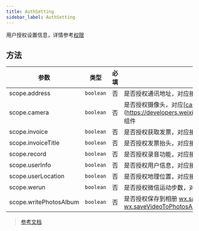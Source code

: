 ```yaml
---
title: AuthSetting
sidebar_label: AuthSetting
---
```


用户授权设置信息，详情参考[权限](https://developers.weixin.qq.com/miniprogram/dev/framework/open-ability/authorize.html)

## 方法

| 参数 | 类型 | 必填 | 说明 |
| --- | --- | :---: | --- |
| scope.address | `boolean` | 否 | 是否授权通讯地址，对应接口 [wx.chooseAddress](https://developers.weixin.qq.com/miniprogram/dev/api/open-api/address/wx.chooseAddress.html) |
| scope.camera | `boolean` | 否 | 是否授权摄像头，对应[[camera](https://developers.weixin.qq.com/miniprogram/dev/component/camera.html)](https://developers.weixin.qq.com/miniprogram/dev/component/camera.html) 组件 |
| scope.invoice | `boolean` | 否 | 是否授权获取发票，对应接口 [wx.chooseInvoice](https://developers.weixin.qq.com/miniprogram/dev/api/open-api/invoice/wx.chooseInvoice.html) |
| scope.invoiceTitle | `boolean` | 否 | 是否授权发票抬头，对应接口 [wx.chooseInvoiceTitle](https://developers.weixin.qq.com/miniprogram/dev/api/open-api/invoice/wx.chooseInvoiceTitle.html) |
| scope.record | `boolean` | 否 | 是否授权录音功能，对应接口 [wx.startRecord](https://developers.weixin.qq.com/miniprogram/dev/api/media/recorder/wx.startRecord.html) |
| scope.userInfo | `boolean` | 否 | 是否授权用户信息，对应接口 [wx.getUserInfo](https://developers.weixin.qq.com/miniprogram/dev/api/open-api/user-info/wx.getUserInfo.html) |
| scope.userLocation | `boolean` | 否 | 是否授权地理位置，对应接口 [wx.getLocation](https://developers.weixin.qq.com/miniprogram/dev/api/location/wx.getLocation.html), [wx.chooseLocation](https://developers.weixin.qq.com/miniprogram/dev/api/location/wx.chooseLocation.html) |
| scope.werun | `boolean` | 否 | 是否授权微信运动步数，对应接口 [wx.getWeRunData](https://developers.weixin.qq.com/miniprogram/dev/api/open-api/werun/wx.getWeRunData.html) |
| scope.writePhotosAlbum | `boolean` | 否 | 是否授权保存到相册 [wx.saveImageToPhotosAlbum](https://developers.weixin.qq.com/miniprogram/dev/api/media/image/wx.saveImageToPhotosAlbum.html), [wx.saveVideoToPhotosAlbum](https://developers.weixin.qq.com/miniprogram/dev/api/media/video/wx.saveVideoToPhotosAlbum.html) |

> [参考文档](https://developers.weixin.qq.com/miniprogram/dev/framework/open-ability/authorize.html)
